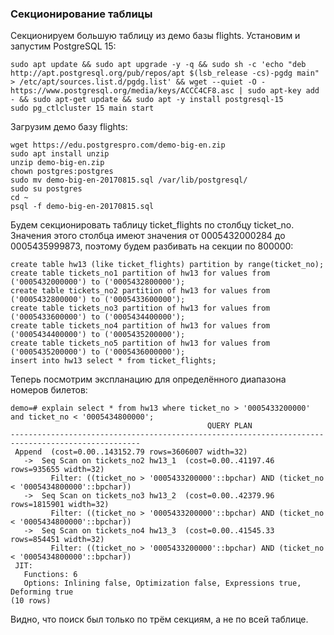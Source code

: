 ### Секционирование таблицы ###
Секционируем большую таблицу из демо базы flights.
Установим и запустим PostgreSQL 15:
```
sudo apt update && sudo apt upgrade -y -q && sudo sh -c 'echo "deb http://apt.postgresql.org/pub/repos/apt $(lsb_release -cs)-pgdg main" > /etc/apt/sources.list.d/pgdg.list' && wget --quiet -O - https://www.postgresql.org/media/keys/ACCC4CF8.asc | sudo apt-key add - && sudo apt-get update && sudo apt -y install postgresql-15
sudo pg_ctlcluster 15 main start
```
Загрузим демо базу flights:
```
wget https://edu.postgrespro.com/demo-big-en.zip
sudo apt install unzip
unzip demo-big-en.zip
chown postgres:postgres
sudo mv demo-big-en-20170815.sql /var/lib/postgresql/
sudo su postgres
cd ~
psql -f demo-big-en-20170815.sql
```
Будем секционировать таблицу ticket_flights по столбцу ticket_no. Значения этого столбца имеют значения от 0005432000284 до 0005435999873, поэтому будем разбивать на секции по 800000:
```
create table hw13 (like ticket_flights) partition by range(ticket_no);
create table tickets_no1 partition of hw13 for values from ('0005432000000') to ('0005432800000');
create table tickets_no2 partition of hw13 for values from ('0005432800000') to ('0005433600000');
create table tickets_no3 partition of hw13 for values from ('0005433600000') to ('0005434400000');
create table tickets_no4 partition of hw13 for values from ('0005434400000') to ('0005435200000');
create table tickets_no5 partition of hw13 for values from ('0005435200000') to ('0005436000000');
insert into hw13 select * from ticket_flights;
```
Теперь посмотрим экспланацию для определённого диапазона номеров билетов:
```
demo=# explain select * from hw13 where ticket_no > '0005433200000' and ticket_no < '0005434800000';
                                            QUERY PLAN                                             
---------------------------------------------------------------------------------------------------
 Append  (cost=0.00..143152.79 rows=3606007 width=32)
   ->  Seq Scan on tickets_no2 hw13_1  (cost=0.00..41197.46 rows=935655 width=32)
         Filter: ((ticket_no > '0005433200000'::bpchar) AND (ticket_no < '0005434800000'::bpchar))
   ->  Seq Scan on tickets_no3 hw13_2  (cost=0.00..42379.96 rows=1815901 width=32)
         Filter: ((ticket_no > '0005433200000'::bpchar) AND (ticket_no < '0005434800000'::bpchar))
   ->  Seq Scan on tickets_no4 hw13_3  (cost=0.00..41545.33 rows=854451 width=32)
         Filter: ((ticket_no > '0005433200000'::bpchar) AND (ticket_no < '0005434800000'::bpchar))
 JIT:
   Functions: 6
   Options: Inlining false, Optimization false, Expressions true, Deforming true
(10 rows)
```
Видно, что поиск был только по трём секциям, а не по всей таблице. 

